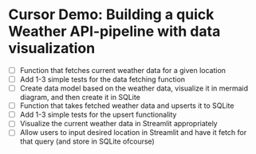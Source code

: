 # Cursor Demo: Building a quick Weather API-pipeline with data visualization

- [ ] Function that fetches current weather data for a given location
- [ ] Add 1-3 simple tests for the data fetching function
- [ ] Create data model based on the weather data, visualize it in mermaid diagram, and then create it in SQLite
- [ ] Function that takes fetched weather data and upserts it to SQLite
- [ ] Add 1-3 simple tests for the upsert functionality
- [ ] Visualize the current weather data in Streamlit appropriately
- [ ] Allow users to input desired location in Streamlit and have it fetch for that query (and store in SQLite ofcourse)
